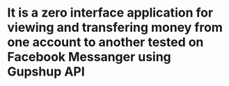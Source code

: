 # It is a zero interface application for viewing and transfering money from one account to another tested on Facebook Messanger using Gupshup API 
